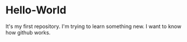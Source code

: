# Hello-World
It's my first repository.
I'm trying to learn something new.
I want to know how github works.
